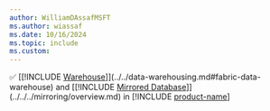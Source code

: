 ```yaml
---
author: WilliamDAssafMSFT
ms.author: wiassaf
ms.date: 10/16/2024
ms.topic: include
ms.custom:
---
```

&#x2705; [[!INCLUDE [Warehouse](../fabric-dw.md)]](../../data-warehousing.md#fabric-data-warehouse) and [[!INCLUDE [Mirrored Database](../../../database/includes/fabric-mirroreddb.md)]](../../../mirroring/overview.md) in [!INCLUDE [product-name](../../../includes/product-name.md)]
